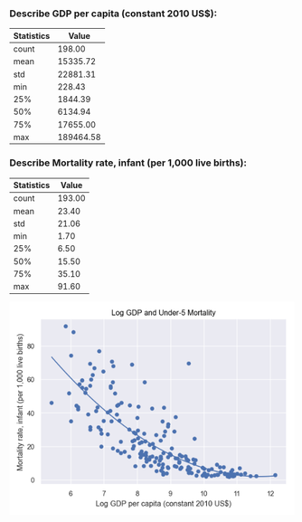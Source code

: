 ### Describe GDP per capita (constant 2010 US$):
| Statistics | Value |
| ----- | ----- |
| count | 198.00 |
| mean | 15335.72 |
| std | 22881.31 |
| min | 228.43 |
| 25% | 1844.39 |
| 50% | 6134.94 |
| 75% | 17655.00 |
| max | 189464.58 |


### Describe Mortality rate, infant (per 1,000 live births):
| Statistics | Value |
| ----- | ----- |
| count | 193.00 |
| mean | 23.40 |
| std | 21.06 |
| min | 1.70 |
| 25% | 6.50 |
| 50% | 15.50 |
| 75% | 35.10 |
| max | 91.60 |


![scatter_plot](images/plot.png)

